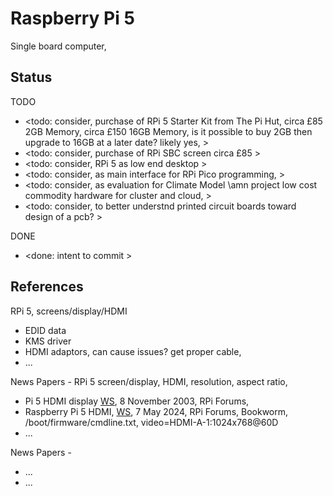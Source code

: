 # Raspberry Pi 5

Single board computer, 

## Status

TODO
* <todo: consider, purchase of RPi 5 Starter Kit from The Pi Hut, circa £85 2GB Memory, circa £150 16GB Memory, is it possible to buy 2GB then upgrade to 16GB at a later date? likely yes, >
* <todo: consider, purchase of RPi SBC screen circa £85 >
* <todo: consider, RPi 5 as low end desktop >
* <todo: consider, as main interface for RPi Pico programming, >
* <todo: consider, as evaluation for Climate Model \amn project low cost commodity hardware for cluster and cloud, >
* <todo: consider, to better understnd printed circuit boards toward design of a pcb? >

DONE
* <done: intent to commit >

## References

RPi 5, screens/display/HDMI
* EDID data
* KMS driver
* HDMI adaptors, can cause issues? get proper cable, 
* ...

News Papers - RPi 5 screen/display, HDMI, resolution, aspect ratio, 
* Pi 5 HDMI display [WS](https://forums.raspberrypi.com/viewtopic.php?t=359198), 8 November 2003, RPi Forums, 
* Raspberry Pi 5 HDMI, [WS](https://forums.raspberrypi.com/viewtopic.php?t=367012), 7 May 2024, RPi Forums, Bookworm, /boot/firmware/cmdline.txt, video=HDMI-A-1:1024x768@60D
* ...

News Papers - 
* ...
* ...